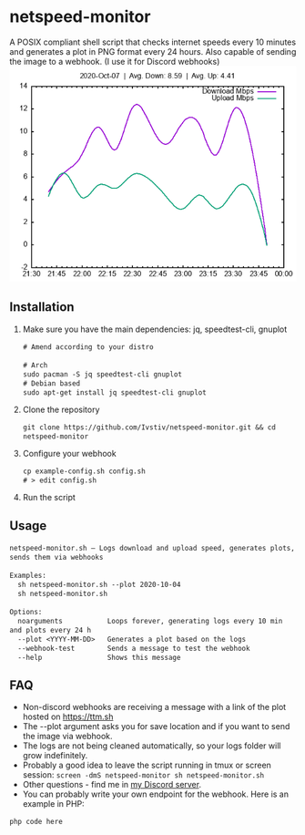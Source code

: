# netspeed-monitor

A POSIX compliant shell script that checks internet speeds every 10 minutes and generates a plot in PNG format every 24 hours. Also capable of sending the image to a webhook. (I use it for Discord webhooks)
![Showcase](https://github.com/Ivstiv/netspeed-monitor/blob/master/showcase.png)
## Installation

1. Make sure you have the main dependencies: jq, speedtest-cli, gnuplot
    ```
    # Amend according to your distro

    # Arch
    sudo pacman -S jq speedtest-cli gnuplot
    # Debian based
    sudo apt-get install jq speedtest-cli gnuplot
    ```
2. Clone the repository
    ```
    git clone https://github.com/Ivstiv/netspeed-monitor.git && cd netspeed-monitor
    ```
3. Configure your webhook
    ```
    cp example-config.sh config.sh
    # > edit config.sh
    ```
4. Run the script

## Usage
```
netspeed-monitor.sh — Logs download and upload speed, generates plots, sends them via webhooks

Examples:
  sh netspeed-monitor.sh --plot 2020-10-04
  sh netspeed-monitor.sh

Options:
  noarguments           Loops forever, generating logs every 10 min and plots every 24 h
  --plot <YYYY-MM-DD>   Generates a plot based on the logs
  --webhook-test        Sends a message to test the webhook
  --help                Shows this message
```

## FAQ
- Non-discord webhooks are receiving a message with a link of the plot hosted on https://ttm.sh
- The --plot argument asks you for save location and if you want to send the image via webhook.
- The logs are not being cleaned automatically, so your logs folder will grow indefinitely.
- Probably a good idea to leave the script running in tmux or screen session: `screen -dmS netspeed-monitor sh netspeed-monitor.sh`
- Other questions - find me in [my Discord server](https://discord.gg/VMSDGVD).
- You can probably write your own endpoint for the webhook. Here is an example in PHP:
```
php code here
```